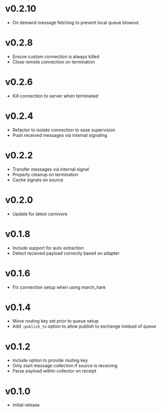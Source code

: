 # v0.2.10
* On demand message fetching to prevent local queue blowout

# v0.2.8
* Ensure custom connection is always killed
* Close remote connection on termination

# v0.2.6
* Kill connection to server when terminated

# v0.2.4
* Refactor to isolate connection to ease supervision
* Push received messages via internal signaling

# v0.2.2
* Transfer messages via internal signal
* Properly cleanup on termination
* Cache signals on source

# v0.2.0
* Update for latest carnivore

# v0.1.8
* Include support for auto extraction
* Detect received payload correctly based on adapter

# v0.1.6
* Fix connection setup when using march_hare

# v0.1.4
* Move routing key set prior to queue setup
* Add `:publish_to` option to allow publish to exchange instead of queue

# v0.1.2
* Include option to provide routing key
* Only start message collection if source is receiving
* Parse payload within collector on receipt

# v0.1.0
* Initial release
